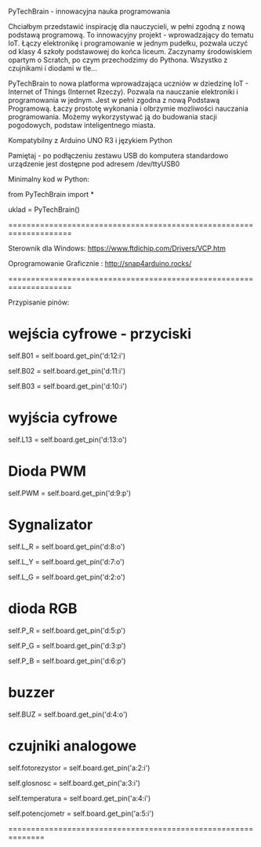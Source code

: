 PyTechBrain - innowacyjna nauka programowania

Chciałbym przedstawić inspirację dla nauczycieli, w pełni zgodną z nową podstawą programową. To innowacyjny projekt - wprowadzający do tematu IoT. 
Łączy elektronikę i programowanie w jednym pudełku, pozwala uczyć od klasy 4 szkoły podstawowej do końca liceum. 
Zaczynamy środowiskiem opartym o Scratch, po czym przechodzimy do Pythona. Wszystko z czujnikami i diodami w tle...

PyTechBrain to nowa platforma wprowadzająca uczniów w dziedzinę IoT - Internet of Things (Internet Rzeczy). 
Pozwala na nauczanie elektroniki i programowania w jednym. Jest w pełni zgodna z nową Podstawą Programową. 
Łaczy prostotę wykonania i olbrzymie mozliwości nauczania programowania. Możemy wykorzystywać ją do budowania stacji pogodowych, podstaw inteligentnego miasta.  

Kompatybilny z Arduino UNO R3 i językiem Python

Pamiętaj - po podłączeniu zestawu USB do komputera standardowo urządzenie jest dostępne pod adresem /dev/ttyUSB0

Minimalny kod w Python:


from PyTechBrain import *

uklad = PyTechBrain()

====================================================================

Sterownik dla Windows: https://www.ftdichip.com/Drivers/VCP.htm

Oprogramowanie Graficznie : http://snap4arduino.rocks/

====================================================================

Przypisanie pinów:

# wejścia cyfrowe - przyciski

self.B01 = self.board.get_pin('d:12:i')

self.B02 = self.board.get_pin('d:11:i')

self.B03 = self.board.get_pin('d:10:i')

# wyjścia cyfrowe

self.L13 = self.board.get_pin('d:13:o')

# Dioda PWM

self.PWM = self.board.get_pin('d:9:p')

# Sygnalizator

self.L_R = self.board.get_pin('d:8:o')

self.L_Y = self.board.get_pin('d:7:o')

self.L_G = self.board.get_pin('d:2:o')

# dioda RGB

self.P_R = self.board.get_pin('d:5:p') 

self.P_G = self.board.get_pin('d:3:p')

self.P_B = self.board.get_pin('d:6:p')

# buzzer

self.BUZ = self.board.get_pin('d:4:o')

# czujniki analogowe

self.fotorezystor   = self.board.get_pin('a:2:i')

self.glosnosc       = self.board.get_pin('a:3:i')

self.temperatura    = self.board.get_pin('a:4:i')

self.potencjometr   = self.board.get_pin('a:5:i')

==============================================================
